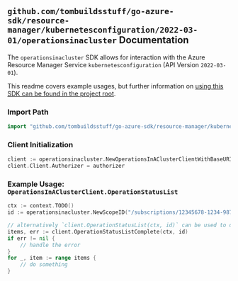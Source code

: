 
## `github.com/tombuildsstuff/go-azure-sdk/resource-manager/kubernetesconfiguration/2022-03-01/operationsinacluster` Documentation

The `operationsinacluster` SDK allows for interaction with the Azure Resource Manager Service `kubernetesconfiguration` (API Version `2022-03-01`).

This readme covers example usages, but further information on [using this SDK can be found in the project root](https://github.com/tombuildsstuff/go-azure-sdk/tree/main/docs).

### Import Path

```go
import "github.com/tombuildsstuff/go-azure-sdk/resource-manager/kubernetesconfiguration/2022-03-01/operationsinacluster"
```


### Client Initialization

```go
client := operationsinacluster.NewOperationsInAClusterClientWithBaseURI("https://management.azure.com")
client.Client.Authorizer = authorizer
```


### Example Usage: `OperationsInAClusterClient.OperationStatusList`

```go
ctx := context.TODO()
id := operationsinacluster.NewScopeID("/subscriptions/12345678-1234-9876-4563-123456789012/resourceGroups/some-resource-group")

// alternatively `client.OperationStatusList(ctx, id)` can be used to do batched pagination
items, err := client.OperationStatusListComplete(ctx, id)
if err != nil {
	// handle the error
}
for _, item := range items {
	// do something
}
```
